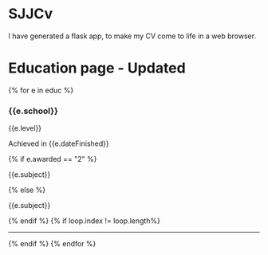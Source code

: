 
# SJJCv

I have generated a flask app, to make my CV come to life in a web browser.

# Education page - Updated


{% for e in educ %}
<h3>{{e.school}}</h3>
<p>{{e.level}}</p>
<p>Achieved in {{e.dateFinished}}</p>
{% if e.awarded == "2" %}
<p><i class="fas fa-award text-warning"></i><i class="fas fa-award text-warning"></i> {{e.subject}}</p>
{% else %}
<p><i class="fas fa-award text-warning"></i> {{e.subject}}</p>
{% endif %}
{% if loop.index != loop.length%}
<hr> <!-- Horizontal Rule -->
{% endif %}
{% endfor %}